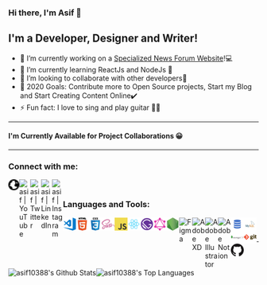 ### Hi there, I'm Asif 👋

## I'm a Developer, Designer and Writer!

- 🔭 I’m currently working on a [Specialized News Forum Website][work in progress]!💻
- 🌱 I’m currently learning ReactJs and NodeJs 💪
- 👯 I’m looking to collaborate with other developers🤝
- 🥅 2020 Goals: Contribute more to Open Source projects, Start my Blog and Start Creating Content Online✔️
- ⚡ Fun fact: I love to sing and play guitar 🧑‍🎤
---
#### I'm Currently Available for Project Collaborations 😀
---
### Connect with me:

[<img align="left" alt="asif" width="22px" src="https://raw.githubusercontent.com/iconic/open-iconic/master/svg/globe.svg" />][website]
[<img align="left" alt="asif | YouTube" width="22px" src="https://cdn.jsdelivr.net/npm/simple-icons@v3/icons/youtube.svg" />][youtube]
[<img align="left" alt="asif | Twitter" width="22px" src="https://cdn.jsdelivr.net/npm/simple-icons@v3/icons/twitter.svg" />][twitter]
[<img align="left" alt="asif | LinkedIn" width="22px" src="https://cdn.jsdelivr.net/npm/simple-icons@v3/icons/linkedin.svg" />][linkedin]
[<img align="left" alt="asif | Instagram" width="22px" src="https://cdn.jsdelivr.net/npm/simple-icons@v3/icons/instagram.svg" />][instagram]

<br />

### Languages and Tools:

[<img align="left" alt="Visual Studio Code" width="26px" src="https://raw.githubusercontent.com/github/explore/80688e429a7d4ef2fca1e82350fe8e3517d3494d/topics/visual-studio-code/visual-studio-code.png" />][website]

[<img align="left" alt="HTML5" width="26px" src="https://raw.githubusercontent.com/github/explore/80688e429a7d4ef2fca1e82350fe8e3517d3494d/topics/html/html.png" />][website]

[<img align="left" alt="CSS3" width="26px" src="https://raw.githubusercontent.com/github/explore/80688e429a7d4ef2fca1e82350fe8e3517d3494d/topics/css/css.png" />][website]

[<img align="left" alt="Sass" width="26px" src="https://raw.githubusercontent.com/github/explore/80688e429a7d4ef2fca1e82350fe8e3517d3494d/topics/sass/sass.png" />][website]

[<img align="left" alt="JavaScript" width="26px" src="https://raw.githubusercontent.com/github/explore/80688e429a7d4ef2fca1e82350fe8e3517d3494d/topics/javascript/javascript.png" />][website]

[<img align="left" alt="React" width="26px" src="https://raw.githubusercontent.com/github/explore/80688e429a7d4ef2fca1e82350fe8e3517d3494d/topics/react/react.png" />][website]

[<img align="left" alt="Gatsby" width="26px" src="https://raw.githubusercontent.com/github/explore/e94815998e4e0713912fed477a1f346ec04c3da2/topics/gatsby/gatsby.png" />][website]

[<img align="left" alt="GraphQL" width="26px" src="https://raw.githubusercontent.com/github/explore/80688e429a7d4ef2fca1e82350fe8e3517d3494d/topics/graphql/graphql.png" />][website]

[<img align="left" alt="Node.js" width="26px" src="https://raw.githubusercontent.com/github/explore/80688e429a7d4ef2fca1e82350fe8e3517d3494d/topics/nodejs/nodejs.png" />][website]

[<img align="left" alt="Figma" width="26px" src="https://cdn.freebiesupply.com/logos/thumbs/2x/figma-1-logo.png" />][website]

[<img align="left" alt="Adobe XD" width="26px" src="https://upload.wikimedia.org/wikipedia/commons/thumb/c/c2/Adobe_XD_CC_icon.svg/1200px-Adobe_XD_CC_icon.svg.png" />][website]

[<img align="left" alt="Adobe Illustrator" width="26px" src="https://upload.wikimedia.org/wikipedia/commons/thumb/f/fb/Adobe_Illustrator_CC_icon.svg/1051px-Adobe_Illustrator_CC_icon.svg.png" />][website]

[<img align="left" alt="Adobe Notion" width="26px" src="https://cdn.iconscout.com/icon/free/png-512/notion-1693557-1442598.png" />][website]

[<img align="left" alt="SQL" width="26px" src="https://raw.githubusercontent.com/github/explore/80688e429a7d4ef2fca1e82350fe8e3517d3494d/topics/sql/sql.png" />][website]

[<img align="left" alt="MySQL" width="26px" src="https://raw.githubusercontent.com/github/explore/80688e429a7d4ef2fca1e82350fe8e3517d3494d/topics/mysql/mysql.png" />][website]

[<img align="left" alt="MongoDB" width="26px" src="https://raw.githubusercontent.com/github/explore/80688e429a7d4ef2fca1e82350fe8e3517d3494d/topics/mongodb/mongodb.png" />][website]

[<img align="left" alt="Git" width="26px" src="https://raw.githubusercontent.com/github/explore/80688e429a7d4ef2fca1e82350fe8e3517d3494d/topics/git/git.png" />][website]

[<img align="left" alt="GitHub" width="26px" src="https://raw.githubusercontent.com/github/explore/78df643247d429f6cc873026c0622819ad797942/topics/github/github.png" />][website]

<br />
<br />

---

<img align="left" alt="asif10388's Github Stats" src="https://github-readme-stats.vercel.app/api?username=asif10388&show_icons=true&hide_border=true" />
<img align="left" alt="asif10388's Top Languages" src="https://github-readme-stats.vercel.app/api/top-langs/?username=asif10388&layout=compact" />


[website]: https://asifkhan.imfast.io/
[work in progress]: https://example.com/
[twitter]: https://twitter.com/asif10388
[youtube]: https://youtube.com/codeSTACKr
[instagram]: https://instagram.com/asif10388
[linkedin]: https://linkedin.com/in/asif10388
[webdevplaylist]: https://www.youtube.com/playlist?list=PLkwxH9e_vrAJ0WbEsFA9W3I1W-g_BTsbt
[jsplaylist]: https://www.youtube.com/playlist?list=PLkwxH9e_vrALRJKu7wfXby3MKeflhTu6B
[cssplaylist]: https://www.youtube.com/playlist?list=PLkwxH9e_vrALSdvZuEh6gqQdmDoDIoqz4
[reactplaylist]: https://www.youtube.com/playlist?list=PLkwxH9e_vrAK4TdffpxKY3QGyHCpxFcQ0
